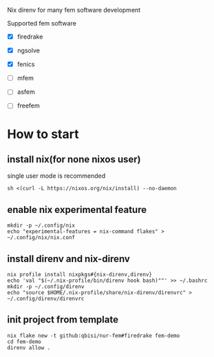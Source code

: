 Nix direnv for many fem software development

Supported fem software

- [x] firedrake
- [x] ngsolve
- [x] fenics
- [ ] mfem
- [ ] asfem
- [ ] freefem


# How to start
## install nix(for none nixos user)
single user mode is recommended
```
sh <(curl -L https://nixos.org/nix/install) --no-daemon
```

## enable nix experimental feature
```
mkdir -p ~/.config/nix
echo "experimental-features = nix-command flakes" > ~/.config/nix/nix.conf
```

## install direnv and nix-direnv
```
nix profile install nixpkgs#{nix-direnv,direnv}
echo 'val "$(~/.nix-profile/bin/direnv hook bash)""' >> ~/.bashrc
mkdir -p ~/.config/direnv
echo "source $HOME/.nix-profile/share/nix-direnv/direnvrc" > ~/.config/direnv/direnvrc
```

## init project from template
```
nix flake new -t github:qbisi/nur-fem#firedrake fem-demo
cd fem-demo
direnv allow .
```
